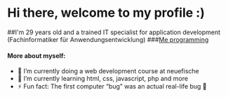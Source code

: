 # Hi there, welcome to my profile :)

##I'm 29 years old and a trained IT specialist for application development (Fachinformatiker für Anwendungsentwicklung)
###[Me programming](https://giphy.com/gifs/JIX9t2j0ZTN9S)

#### More about myself:

- 🔭 I’m currently doing a web development course at neuefische
- 🌱 I’m currently learning html, css, javascript, php and more
- ⚡ Fun fact: The first computer “bug” was an actual real-life bug :bug:

